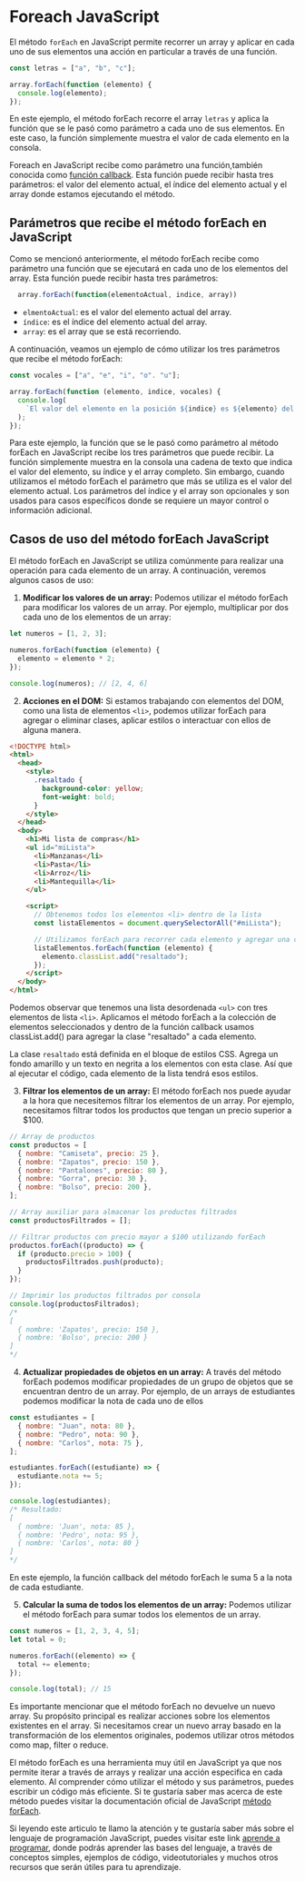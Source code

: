 # Foreach JavaScript

El método `forEach` en JavaScript permite recorrer un array y aplicar en cada uno de sus elementos una acción en particular a través de una función.

```js
const letras = ["a", "b", "c"];

array.forEach(function (elemento) {
  console.log(elemento);
});
```

En este ejemplo, el método forEach recorre el array `letras` y aplica la función que se le pasó como parámetro a cada uno de sus elementos. En este caso, la función simplemente muestra el valor de cada elemento en la consola.

Foreach en JavaScript recibe como parámetro una función,también conocida como [función callback](https://developer.mozilla.org/es/docs/Glossary/Callback_function). Esta función puede recibir hasta tres parámetros: el valor del elemento actual, el índice del elemento actual y el array donde estamos ejecutando el método.

## Parámetros que recibe el método forEach en JavaScript

Como se mencionó anteriormente, el método forEach recibe como parámetro una función que se ejecutará en cada uno de los elementos del array. Esta función puede recibir hasta tres parámetros:

```js
  array.forEach(function(elementoActual, indice, array))
```

- `elmentoActual`: es el valor del elemento actual del array.
- `índice`: es el índice del elemento actual del array.
- `array`: es el array que se está recorriendo.

A continuación, veamos un ejemplo de cómo utilizar los tres parámetros que recibe el método forEach:

```js
const vocales = ["a", "e", "i", "o". "u"];

array.forEach(function (elemento, indice, vocales) {
  console.log(
    `El valor del elemento en la posición ${indice} es ${elemento} del array que estamos recorriendo que es ${vocales}`
  );
});
```

Para este ejemplo, la función que se le pasó como parámetro al método forEach en JavaScript recibe los tres parámetros que puede recibir. La función simplemente muestra en la consola una cadena de texto que indica el valor del elemento, su índice y el array completo. Sin embargo, cuando utilizamos el método forEach el parámetro que más se utiliza es el valor del elemento actual. Los parámetros del índice y el array son opcionales y son usados para casos específicos donde se requiere un mayor control o información adicional.

## Casos de uso del método forEach JavaScript

El método forEach en JavaScript se utiliza comúnmente para realizar una operación para cada elemento de un array. A continuación, veremos algunos casos de uso:

1. **Modificar los valores de un array:** Podemos utilizar el método forEach para modificar los valores de un array. Por ejemplo, multiplicar por dos cada uno de los elementos de un array:

```js
let numeros = [1, 2, 3];

numeros.forEach(function (elemento) {
  elemento = elemento * 2;
});

console.log(numeros); // [2, 4, 6]
```

2. **Acciones en el DOM:** Si estamos trabajando con elementos del DOM, como una lista de elementos `<li>`, podemos utilizar forEach para agregar o eliminar clases, aplicar estilos o interactuar con ellos de alguna manera.

```html
<!DOCTYPE html>
<html>
  <head>
    <style>
      .resaltado {
        background-color: yellow;
        font-weight: bold;
      }
    </style>
  </head>
  <body>
    <h1>Mi lista de compras</h1>
    <ul id="miLista">
      <li>Manzanas</li>
      <li>Pasta</li>
      <li>Arroz</li>
      <li>Mantequilla</li>
    </ul>

    <script>
      // Obtenemos todos los elementos <li> dentro de la lista
      const listaElementos = document.querySelectorAll("#miLista");

      // Utilizamos forEach para recorrer cada elemento y agregar una clase
      listaElementos.forEach(function (elemento) {
        elemento.classList.add("resaltado");
      });
    </script>
  </body>
</html>
```

Podemos observar que tenemos una lista desordenada `<ul>` con tres elementos de lista `<li>`. Aplicamos el método forEach a la colección de elementos seleccionados y dentro de la función callback usamos classList.add() para agregar la clase "resaltado" a cada elemento.

La clase `resaltado` está definida en el bloque de estilos CSS. Agrega un fondo amarillo y un texto en negrita a los elementos con esta clase. Así que al ejecutar el código, cada elemento de la lista tendrá esos estilos.

3. **Filtrar los elementos de un array:** El método forEach nos puede ayudar a la hora que necesitemos filtrar los elementos de un array. Por ejemplo, necesitamos filtrar todos los productos que tengan un precio superior a $100.

```js
// Array de productos
const productos = [
  { nombre: "Camiseta", precio: 25 },
  { nombre: "Zapatos", precio: 150 },
  { nombre: "Pantalones", precio: 80 },
  { nombre: "Gorra", precio: 30 },
  { nombre: "Bolso", precio: 200 },
];

// Array auxiliar para almacenar los productos filtrados
const productosFiltrados = [];

// Filtrar productos con precio mayor a $100 utilizando forEach
productos.forEach((producto) => {
  if (producto.precio > 100) {
    productosFiltrados.push(producto);
  }
});

// Imprimir los productos filtrados por consola
console.log(productosFiltrados);
/*
[
  { nombre: 'Zapatos', precio: 150 },
  { nombre: 'Bolso', precio: 200 }
]
*/
```

4. **Actualizar propiedades de objetos en un array:** A través del método forEach podemos modificar propiedades de un grupo de objetos que se encuentran dentro de un array. Por ejemplo, de un arrays de estudiantes podemos modificar la nota de cada uno de ellos

```js
const estudiantes = [
  { nombre: "Juan", nota: 80 },
  { nombre: "Pedro", nota: 90 },
  { nombre: "Carlos", nota: 75 },
];

estudiantes.forEach((estudiante) => {
  estudiante.nota += 5;
});

console.log(estudiantes);
/* Resultado:
[
  { nombre: 'Juan', nota: 85 },
  { nombre: 'Pedro', nota: 95 },
  { nombre: 'Carlos', nota: 80 }
]
*/
```

En este ejemplo, la función callback del método forEach le suma 5 a la nota de cada estudiante.

5. **Calcular la suma de todos los elementos de un array:** Podemos utilizar el método forEach para sumar todos los elementos de un array.

```js
const numeros = [1, 2, 3, 4, 5];
let total = 0;

numeros.forEach((elemento) => {
  total += elemento;
});

console.log(total); // 15
```

Es importante mencionar que el método forEach no devuelve un nuevo array. Su propósito principal es realizar acciones sobre los elementos existentes en el array. Si necesitamos crear un nuevo array basado en la transformación de los elementos originales, podemos utilizar otros métodos como map, filter o reduce.

El método forEach es una herramienta muy útil en JavaScript ya que nos permite iterar a través de arrays y realizar una acción especifica en cada elemento. Al comprender cómo utilizar el método y sus parámetros, puedes escribir un código más eficiente. Si te gustaría saber mas acerca de este método puedes visitar la documentación oficial de JavaScript [método forEach](https://developer.mozilla.org/es/docs/Web/JavaScript/Reference/Global_Objects/Array/forEach).

Si leyendo este articulo te llamo la atención y te gustaría saber más sobre el lenguaje de programación JavaScript, puedes visitar este link [aprende a programar](https://4geeks.com/es/lesson/que-es-javascript-aprende-a-programar-en-javascript), donde podrás aprender las bases del lenguaje, a través de conceptos simples, ejemplos de código, videotutoriales y muchos otros recursos que serán útiles para tu aprendizaje.
